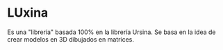 # LUxina
Es una "librería" basada 100% en la librería Ursina. Se basa en la idea de crear modelos en 3D dibujados en matrices.
